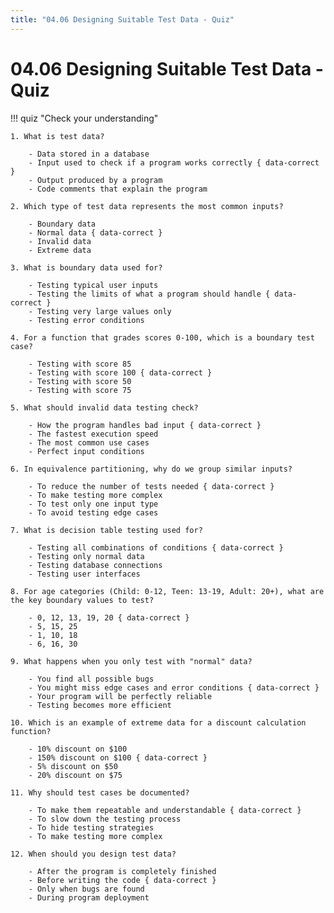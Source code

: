 ```yaml
---
title: "04.06 Designing Suitable Test Data - Quiz"
---
```


# 04.06 Designing Suitable Test Data - Quiz

!!! quiz "Check your understanding"

    1. What is test data?

        - Data stored in a database
        - Input used to check if a program works correctly { data-correct }
        - Output produced by a program
        - Code comments that explain the program

    2. Which type of test data represents the most common inputs?

        - Boundary data
        - Normal data { data-correct }
        - Invalid data
        - Extreme data

    3. What is boundary data used for?

        - Testing typical user inputs
        - Testing the limits of what a program should handle { data-correct }
        - Testing very large values only
        - Testing error conditions

    4. For a function that grades scores 0-100, which is a boundary test case?

        - Testing with score 85
        - Testing with score 100 { data-correct }
        - Testing with score 50
        - Testing with score 75

    5. What should invalid data testing check?

        - How the program handles bad input { data-correct }
        - The fastest execution speed
        - The most common use cases
        - Perfect input conditions

    6. In equivalence partitioning, why do we group similar inputs?

        - To reduce the number of tests needed { data-correct }
        - To make testing more complex
        - To test only one input type
        - To avoid testing edge cases

    7. What is decision table testing used for?

        - Testing all combinations of conditions { data-correct }
        - Testing only normal data
        - Testing database connections
        - Testing user interfaces

    8. For age categories (Child: 0-12, Teen: 13-19, Adult: 20+), what are the key boundary values to test?

        - 0, 12, 13, 19, 20 { data-correct }
        - 5, 15, 25
        - 1, 10, 18
        - 6, 16, 30

    9. What happens when you only test with "normal" data?

        - You find all possible bugs
        - You might miss edge cases and error conditions { data-correct }
        - Your program will be perfectly reliable
        - Testing becomes more efficient

    10. Which is an example of extreme data for a discount calculation function?

        - 10% discount on $100
        - 150% discount on $100 { data-correct }
        - 5% discount on $50
        - 20% discount on $75

    11. Why should test cases be documented?

        - To make them repeatable and understandable { data-correct }
        - To slow down the testing process
        - To hide testing strategies
        - To make testing more complex

    12. When should you design test data?

        - After the program is completely finished
        - Before writing the code { data-correct }
        - Only when bugs are found
        - During program deployment
